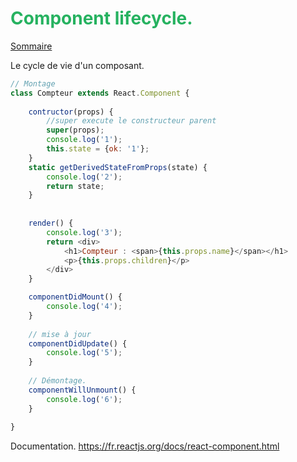 
# <span style="color: #26B260">**Component lifecycle.**</span>

[Sommaire](./00-Sommaire.md)

Le cycle de vie d'un composant.

```javascript
// Montage
class Compteur extends React.Component {
    
    contructor(props) {
        //super execute le constructeur parent
        super(props);
        console.log('1');
        this.state = {ok: '1'};
    }
    static getDerivedStateFromProps(state) {
        console.log('2');
        return state;
    }
    
    
    render() {
        console.log('3');
        return <div>
            <h1>Compteur : <span>{this.props.name}</span></h1>
            <p>{this.props.children}</p>
        </div>
    }

    componentDidMount() {
        console.log('4');
    }
    
    // mise à jour
    componentDidUpdate() {
        console.log('5');
    }
    
    // Démontage.
    componentWillUnmount() {
        console.log('6');
    }
    
}

```

Documentation.
https://fr.reactjs.org/docs/react-component.html